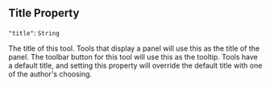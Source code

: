 ## Title Property
`"title"`: `String`

The title of this tool.
Tools that display a panel will use this as the title of the panel.
The toolbar button for this tool will use this as the tooltip.
Tools have a default title, and setting this property will override the default title with one of the author's choosing.
